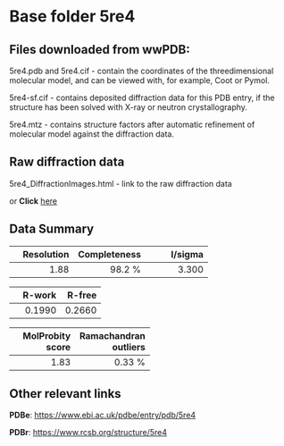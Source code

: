 # Base folder 5re4

## Files downloaded from wwPDB:

5re4.pdb and 5re4.cif - contain the coordinates of the threedimensional molecular model, and can be viewed with, for example, Coot or Pymol.

5re4-sf.cif - contains deposited diffraction data for this PDB entry, if the structure has been solved with X-ray or neutron crystallography.

5re4.mtz - contains structure factors after automatic refinement of molecular model against the diffraction data.

## Raw diffraction data

5re4_DiffractionImages.html - link to the raw diffraction data 

or **Click** [here](https://zenodo.org/record/3730483) 

## Data Summary
|   | Resolution | Completeness| I/sigma |
|---|-------------:|----------------:|--------------:|
|   |1.88|98.2  %|<img width=50/>3.300|

|   | **R-work**| **R-free**   
|---|-------------:|----------------:|           
||0.1990|0.2660|

|   |**MolProbity<br>score**| **Ramachandran<br>outliers** 
|---|-------------:|----------------:|
||1.83|0.33 %|

## Other relevant links 
**PDBe**:  https://www.ebi.ac.uk/pdbe/entry/pdb/5re4
 
**PDBr**: https://www.rcsb.org/structure/5re4 

